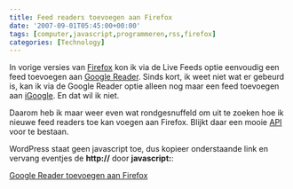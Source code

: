 ```yaml
---
title: Feed readers toevoegen aan Firefox
date: '2007-09-01T05:45:00+00:00'
tags: [computer,javascript,programmeren,rss,firefox]
categories: [Technology]
---
```


In vorige versies van [Firefox](http://www.firefox.com/) kon ik via de Live Feeds optie eenvoudig een feed toevoegen aan [Google Reader](http://www.google.nl/reader/). Sinds kort, ik weet niet wat er gebeurd is, kan ik via de Google Reader optie alleen nog maar een feed toevoegen aan [iGoogle](http://www.google.nl/ig). En dat wil ik niet. 

Daarom heb ik maar weer even wat rondgesnuffeld om uit te zoeken hoe ik nieuwe feed readers toe kan voegen aan Firefox. Blijkt daar een mooie [API](http://developer.mozilla.org/en/docs/DOM:window.navigator.registerContentHandler) voor te bestaan.

WordPress staat geen javascript toe, dus kopieer onderstaande link en vervang eventjes de **http://** door **javascript:**:

[Google Reader toevoegen aan Firefox](http://window.navigator.registerContentHandler%28%27application/vnd.mozilla.maybe.feed%27,%27http://www.google.com/reader/view/feed/%s%27,%27Google%20Reader%27%29;)